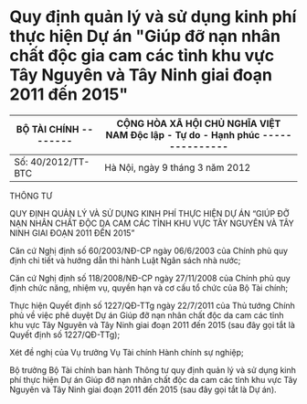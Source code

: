 # Quy định quản lý và sử dụng kinh phí thực hiện Dự án "Giúp đỡ nạn nhân chất độc gia cam các tỉnh khu vực Tây Nguyên và Tây Ninh giai đoạn 2011 đến 2015"

| BỘ TÀI CHÍNH -------- | CỘNG HÒA XÃ HỘI CHỦ NGHĨA VIỆT NAM Độc lập - Tự do - Hạnh phúc --------------- |
|---|---|
| Số: 40/2012/TT-BTC | Hà Nội, ngày 9 tháng 3 năm 2012 |

THÔNG TƯ

QUY ĐỊNH QUẢN LÝ VÀ SỬ DỤNG KINH PHÍ THỰC HIỆN DỰ ÁN “GIÚP ĐỠ NẠN NHÂN CHẤT ĐỘC DA CAM CÁC TỈNH KHU VỰC TÂY NGUYÊN VÀ TÂY NINH GIAI ĐOẠN 2011 ĐẾN 2015”

Căn cứ Nghị định số 60/2003/NĐ-CP ngày 06/6/2003 của Chính phủ quy định chi tiết và hướng dẫn thi hành Luật Ngân sách nhà nước;

Căn cứ Nghị định số 118/2008/NĐ-CP ngày 27/11/2008 của Chính phủ quy định chức năng, nhiệm vụ, quyền hạn và cơ cấu tổ chức của Bộ Tài chính;

Thực hiện Quyết định số 1227/QĐ-TTg ngày 22/7/2011 của Thủ tướng Chính phủ về việc phê duyệt Dự án Giúp đỡ nạn nhân chất độc da cam các tỉnh khu vực Tây Nguyên và Tây Ninh giai đoạn 2011 đến 2015 (sau đây gọi tắt là Quyết định số 1227/QĐ-TTg);

Xét đề nghị của Vụ trưởng Vụ Tài chính Hành chính sự nghiệp;

Bộ trưởng Bộ Tài chính ban hành Thông tư quy định quản lý và sử dụng kinh phí thực hiện Dự án Giúp đỡ nạn nhân chất độc da cam các tỉnh khu vực Tây Nguyên và Tây Ninh giai đoạn 2011 đến 2015 (sau đây gọi tắt là Dự án).